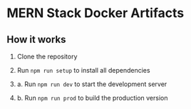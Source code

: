 # MERN Stack Docker Artifacts

## How it works

1. Clone the repository

2. Run `npm run setup` to install all dependencies

3. a. Run `npm run dev` to start the development server

3. b. Run `npm run prod` to build the production version
